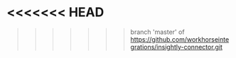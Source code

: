 <<<<<<< HEAD
=======

>>>>>>> branch 'master' of https://github.com/workhorseintegrations/insightly-connector.git

